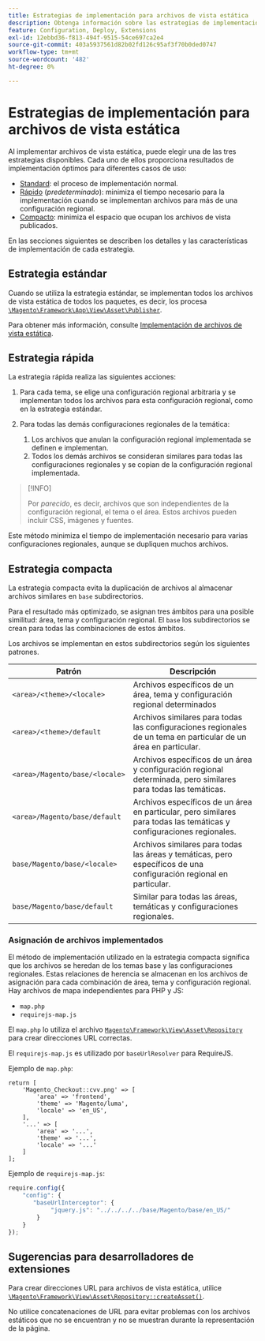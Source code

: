 ```yaml
---
title: Estrategias de implementación para archivos de vista estática
description: Obtenga información sobre las estrategias de implementación para la aplicación Commerce.
feature: Configuration, Deploy, Extensions
exl-id: 12ebbd36-f813-494f-9515-54ce697ca2e4
source-git-commit: 403a5937561d82b02fd126c95af3f70b0ded0747
workflow-type: tm+mt
source-wordcount: '482'
ht-degree: 0%

---
```


# Estrategias de implementación para archivos de vista estática

Al implementar archivos de vista estática, puede elegir una de las tres estrategias disponibles. Cada uno de ellos proporciona resultados de implementación óptimos para diferentes casos de uso:

- [Standard](#standard-strategy): el proceso de implementación normal.
- [Rápido](#quick-strategy) (_predeterminado_): minimiza el tiempo necesario para la implementación cuando se implementan archivos para más de una configuración regional.
- [Compacto](#compact-strategy): minimiza el espacio que ocupan los archivos de vista publicados.

En las secciones siguientes se describen los detalles y las características de implementación de cada estrategia.

## Estrategia estándar

Cuando se utiliza la estrategia estándar, se implementan todos los archivos de vista estática de todos los paquetes, es decir, los procesa [`\Magento\Framework\App\View\Asset\Publisher`](https://github.com/magento/magento2/blob/2.4/lib/internal/Magento/Framework/App/View/Asset/Publisher.php).

Para obtener más información, consulte [Implementación de archivos de vista estática](../cli/static-view-file-deployment.md).

## Estrategia rápida

La estrategia rápida realiza las siguientes acciones:

1. Para cada tema, se elige una configuración regional arbitraria y se implementan todos los archivos para esta configuración regional, como en la estrategia estándar.
1. Para todas las demás configuraciones regionales de la temática:

   1. Los archivos que anulan la configuración regional implementada se definen e implementan.
   1. Todos los demás archivos se consideran similares para todas las configuraciones regionales y se copian de la configuración regional implementada.

>[!INFO]
>
>Por _parecido_, es decir, archivos que son independientes de la configuración regional, el tema o el área. Estos archivos pueden incluir CSS, imágenes y fuentes.

Este método minimiza el tiempo de implementación necesario para varias configuraciones regionales, aunque se dupliquen muchos archivos.

## Estrategia compacta

La estrategia compacta evita la duplicación de archivos al almacenar archivos similares en `base` subdirectorios.

Para el resultado más optimizado, se asignan tres ámbitos para una posible similitud: área, tema y configuración regional. El `base` los subdirectorios se crean para todas las combinaciones de estos ámbitos.

Los archivos se implementan en estos subdirectorios según los siguientes patrones.

| Patrón | Descripción |
| ------- | ----------- |
| `<area>/<theme>/<locale>` | Archivos específicos de un área, tema y configuración regional determinados |
| `<area>/<theme>/default` | Archivos similares para todas las configuraciones regionales de un tema en particular de un área en particular. |
| `<area>/Magento/base/<locale>` | Archivos específicos de un área y configuración regional determinada, pero similares para todas las temáticas. |
| `<area>/Magento/base/default` | Archivos específicos de un área en particular, pero similares para todas las temáticas y configuraciones regionales. |
| `base/Magento/base/<locale>` | Archivos similares para todas las áreas y temáticas, pero específicos de una configuración regional en particular. |
| `base/Magento/base/default` | Similar para todas las áreas, temáticas y configuraciones regionales. |

### Asignación de archivos implementados

El método de implementación utilizado en la estrategia compacta significa que los archivos se heredan de los temas base y las configuraciones regionales. Estas relaciones de herencia se almacenan en los archivos de asignación para cada combinación de área, tema y configuración regional. Hay archivos de mapa independientes para PHP y JS:

- `map.php`
- `requirejs-map.js`

El `map.php` lo utiliza el archivo [`Magento\Framework\View\Asset\Repository`](https://github.com/magento/magento2/blob/2.4/lib/internal/Magento/Framework/View/Asset/Repository.php) para crear direcciones URL correctas.

El `requirejs-map.js` es utilizado por `baseUrlResolver` para RequireJS.

Ejemplo de `map.php`:

```php?start_inline=1
return [
    'Magento_Checkout::cvv.png' => [
        'area' => 'frontend',
        'theme' => 'Magento/luma',
        'locale' => 'en_US',
    ],
    '...' => [
        'area' => '...',
        'theme' => '...',
        'locale' => '...'
    ]
];
```

Ejemplo de `requirejs-map.js`:

```js
require.config({
    "config": {
       "baseUrlInterceptor": {
            "jquery.js": "../../../../base/Magento/base/en_US/"
        }
    }
});
```

## Sugerencias para desarrolladores de extensiones

Para crear direcciones URL para archivos de vista estática, utilice [`\Magento\Framework\View\Asset\Repository::createAsset()`](https://github.com/magento/magento2/blob/2.4/lib/internal/Magento/Framework/View/Asset/Repository.php#L211-L244).

No utilice concatenaciones de URL para evitar problemas con los archivos estáticos que no se encuentran y no se muestran durante la representación de la página.
